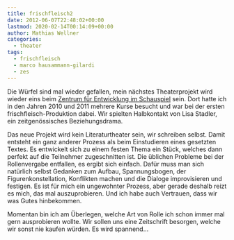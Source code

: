 ```yaml
---
title: frischfleisch2
date: 2012-06-07T22:48:02+00:00
lastmod: 2020-02-14T00:14:09+00:00
author: Mathias Wellner
categories:
  - theater
tags:
  - frischfleisch
  - marco hausammann-gilardi
  - zes
---
```

Die Würfel sind mal wieder gefallen, mein nächstes Theaterprojekt wird wieder eins beim 
[Zentrum für Entwicklung im Schauspiel](http://www.zes-info.ch "Zentrum für Entwicklung im Schauspiel") sein. 
Dort hatte ich in den Jahren 2010 und 2011 mehrere Kurse besucht und war bei der ersten frischfleisch-Produktion 
dabei. Wir spielten Halbkontakt von Lisa Stadler, ein zeitgenössisches Beziehungsdrama. 

Das neue Projekt wird kein Literaturtheater sein, wir schreiben selbst. Damit entsteht ein ganz anderer Prozess 
als beim Einstudieren eines gesetzten Textes. Es entwickelt sich zu einem festen Thema ein Stück, welches dann 
perfekt auf die Teilnehmer zugeschnitten ist. Die üblichen Probleme bei der Rollenvergabe entfallen, es ergibt 
sich einfach. Dafür muss man sich natürlich selbst Gedanken zum Aufbau, Spannungsbogen, der Figurenkonstellation, 
Konflikten machen und die Dialoge improvisieren und festigen. Es ist für mich ein ungewohnter Prozess, aber gerade 
deshalb reizt es mich, das mal auszuprobieren. Und ich habe auch Vertrauen, dass wir was Gutes hinbekommen. 

Momentan bin ich am Überlegen, welche Art von Rolle ich schon immer mal gern ausprobieren wollte. Wir sollen uns 
eine Zeitschrift besorgen, welche wir sonst nie kaufen würden. Es wird spannend&#8230;